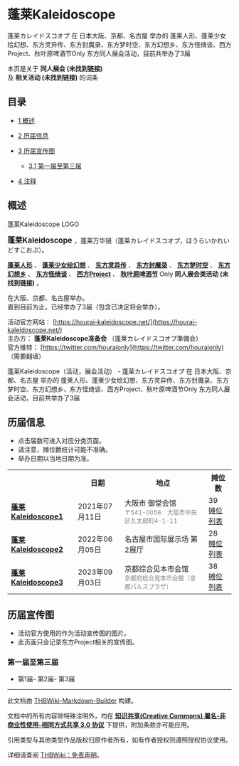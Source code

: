 # 蓬莱Kaleidoscope

<!-- source html: G:\repos\THBWiki-Markdown-Builder\THBWikiMarkdown\Temp\main\6\68\ns0%3A%E8%93%AC%E8%8E%B1Kaleidoscope.html -->

蓬莱カレイドスコオプ 在 日本大阪、京都、名古屋 举办的 蓬莱人形、蓬莱少女绘幻想、东方灵异传、东方封魔录、东方梦时空、东方幻想乡、东方怪绮谈、西方Project、秋叶原啤酒节Only 东方同人展会活动，目前共举办了3届

本页是关于 **同人展会 (未找到链接)**   
及 **相关活动 (未找到链接)** 的词条
## 目录

- [1 概述](#概述)
- [2 历届信息](#历届信息)
- [3 历届宣传图](#历届宣传图)

  - [3.1 第一届至第三届](#第一届至第三届)



- [4 注释](#注释)




## 概述
[](./文件-蓬莱Kaleidoscope_LOGO.png.md)  [](./文件-蓬莱Kaleidoscope_LOGO.png.md)蓬莱Kaleidoscope LOGO
  
<big> **蓬莱Kaleidoscope** </big>，蓬莱万华镜（蓬莱カレイドスコオプ，ほうらいかれいどすこおぷ）。  
  
  
  
  
 **[蓬莱人形](./蓬莱人形.md)** 、 **[蓬莱少女绘幻想](./蓬莱少女绘幻想.md)** 、 **[东方灵异传](./东方灵异传.md)** 、 **[东方封魔录](./东方封魔录.md)** 、 **[东方梦时空](./东方梦时空.md)** 、 **[东方幻想乡](./东方幻想乡.md)** 、 **[东方怪绮谈](./东方怪绮谈.md)** 、 **[西方Project](./西方Project.md)** 、 **[秋叶原啤酒节](./秋叶原啤酒节.md)** Only **同人展会类活动 (未找到链接)** 。  
  
在大阪、京都、名古屋举办。  
直到目前为止，已经举办了3届（包含已决定将会举办）。  
  
  
  
  
活动官方网站： [https://hourai-kaleidoscope.net/](https://hourai-kaleidoscope.net/)   
主办方： **蓬莱Kaleidoscope准备会** （蓬莱カレイドスコオプ準備会）  
官方推特： [https://twitter.com/houraionly](https://twitter.com/houraionly) （需要翻墙）  
  
蓬莱Kaleidoscope（活动，展会活动） - 蓬莱カレイドスコオプ 在 日本大阪、京都、名古屋 举办的 蓬莱人形、蓬莱少女绘幻想、东方灵异传、东方封魔录、东方梦时空、东方幻想乡、东方怪绮谈、西方Project、秋叶原啤酒节Only 东方同人展会活动，目前共举办了3届
## 历届信息
- 点击届数可进入对应分类页面。
- 请注意，摊位数统计可能不准确。
- 举办日期以当地日期为准。


<table>
<tbody><tr><th> </th><th>日期</th><th>地点</th><th>摊位数</th></tr>
<tr><td id="1"><b><a href="/展会作品列表?e=%E8%93%AC%E8%8E%B1Kaleidoscope%231">蓬莱Kaleidoscope1</a></b></td><td id="ev-1">2021年07月11日</td><td>大阪市 御堂会馆<br><small><span style="color:grey;">〒541-0056　大阪市中央区久太郎町4-1-11</span></small></td><td>39<br><a href="./蓬莱Kaleidoscope-第1届摊位.md" title="蓬莱Kaleidoscope/第1届摊位">摊位列表</a></td></tr>
<tr><td id="2"><b><a href="/展会作品列表?e=%E8%93%AC%E8%8E%B1Kaleidoscope%232">蓬莱Kaleidoscope2</a></b></td><td id="ev-2">2022年06月05日</td><td>名古屋市国际展示场 第2展厅</td><td>28<br><a href="./蓬莱Kaleidoscope-第2届摊位.md" title="蓬莱Kaleidoscope/第2届摊位">摊位列表</a></td></tr>
<tr><td id="3"><b><a href="/展会作品列表?e=%E8%93%AC%E8%8E%B1Kaleidoscope%233">蓬莱Kaleidoscope3</a></b></td><td id="ev-3">2023年09月03日</td><td>京都综合见本市会馆<br><small><span style="color:grey;">京都府総合見本市会館（京都パルスプラザ）</span></small></td><td>38<br><a href="./蓬莱Kaleidoscope-第3届摊位.md" title="蓬莱Kaleidoscope/第3届摊位">摊位列表</a></td></tr>
</tbody></table>


## 历届宣传图
- 活动官方使用的作为活动宣传图的图片。
- 此页面只会记录东方Project相关的宣传图。

### 第一届至第三届
- [](./文件-蓬莱Kaleidoscope_宣传图1.jpg.md)第1届- [](./文件-蓬莱Kaleidoscope2_宣传图1.jpg.md)第2届- [](./文件-蓬莱Kaleidoscope3_宣传图1.jpg.md)第3届


  
  

  

  
  






---

此文档由 [THBWiki-Markdown-Builder](https://github.com/Delsin-Yu/THBWiki-Markdown-Builder) 构建。

文档中的所有内容除特殊注明外，均在 [**知识共享(Creative Commons) 署名-非商业性使用-相同方式共享 3.0 协议**](https://creativecommons.org/licenses/by-sa/3.0/deed.zh-hans) 下提供，附加条款亦可能应用。

引用类型与其他类型作品版权归原作者所有，如有作者授权则遵照授权协议使用。

详细请查阅 [THBWiki：免责声明](https://thbwiki.cc/THBWiki:%E5%85%8D%E8%B4%A3%E5%A3%B0%E6%98%8E)。

